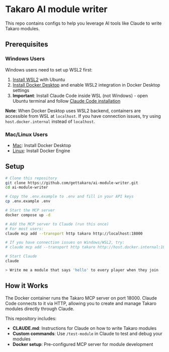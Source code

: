 # Takaro AI module writer

This repo contains configs to help you leverage AI tools like Claude to write Takaro modules.

## Prerequisites

### Windows Users
Windows users need to set up WSL2 first:
1. [Install WSL2](https://learn.microsoft.com/en-us/windows/wsl/install) with Ubuntu
2. [Install Docker Desktop](https://docs.docker.com/desktop/setup/install/windows-install/) and enable WSL2 integration in Docker Desktop settings
3. **Important**: Install Claude Code inside WSL (not Windows) - open Ubuntu terminal and follow [Claude Code installation](https://docs.anthropic.com/en/docs/claude-code/quickstart)

**Note**: When Docker Desktop uses WSL2 backend, containers are accessible from WSL at `localhost`. If you have connection issues, try using `host.docker.internal` instead of `localhost`.

### Mac/Linux Users
- [Mac](https://docs.docker.com/desktop/setup/install/mac-install/): Install Docker Desktop
- [Linux](https://docs.docker.com/engine/install/): Install Docker Engine

## Setup

```bash
# Clone this repository
git clone https://github.com/gettakaro/ai-module-writer.git
cd ai-module-writer

# Copy the .env.example to .env and fill in your API keys
cp .env.example .env

# Start the MCP server
docker compose up -d

# Add the MCP server to Claude (run this once)
# For most users:
claude mcp add --transport http takaro http://localhost:18000

# If you have connection issues on Windows/WSL2, try:
# claude mcp add --transport http takaro http://host.docker.internal:18000

# Start Claude
claude

> Write me a module that says 'hello' to every player when they join
```

## How it Works

The Docker container runs the Takaro MCP server on port 18000. Claude Code connects to it via HTTP, allowing you to create and manage Takaro modules directly through Claude.

This repository includes:
- **CLAUDE.md**: Instructions for Claude on how to write Takaro modules
- **Custom commands**: Use `/test-module` in Claude to test and debug your modules
- **Docker setup**: Pre-configured MCP server for module development